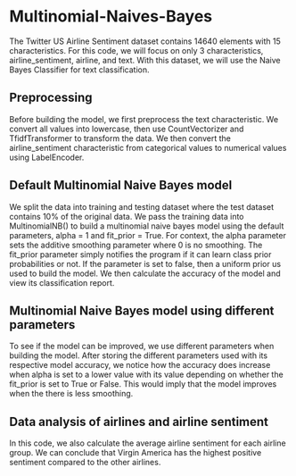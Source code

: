 # Multinomial-Naives-Bayes
The Twitter US Airline Sentiment dataset contains 14640 elements with 15 characteristics. For this code, we will focus on only 3 characteristics, airline_sentiment, airline, and text. With this dataset, we will use the Naive Bayes Classifier for text classification.

## Preprocessing
Before building the model, we first preprocess the text characteristic. We convert all values into lowercase, then use CountVectorizer and TfidfTransformer to transform the data. We then convert the airline_sentiment characteristic from categorical values to numerical values using LabelEncoder.

## Default Multinomial Naive Bayes model
We split the data into training and testing dataset where the test dataset contains 10% of the original data. We pass the training data into MultinomialNB() to build a multinomial naive bayes model using the default parameters, alpha = 1 and fit_prior = True. For context, the alpha parameter sets the additive smoothing parameter where 0 is no smoothing. The fit_prior parameter simply notifies the program if it can learn class prior probabilities or not. If the parameter is set to false, then a uniform prior us used to build the model. We then calculate the accuracy of the model and view its classification report.

## Multinomial Naive Bayes model using different parameters
To see if the model can be improved, we use different parameters when building the model. After storing the different parameters used with its respective model accuracy, we notice how the accuracy does increase when alpha is set to a lower value with its value depending on whether the fit_prior is set to True or False. This would imply that the model improves when the there is less smoothing.

## Data analysis of airlines and airline sentiment
In this code, we also calculate the average airline sentiment for each airline group. We can conclude that Virgin America has the highest positive sentiment compared to the other airlines.
